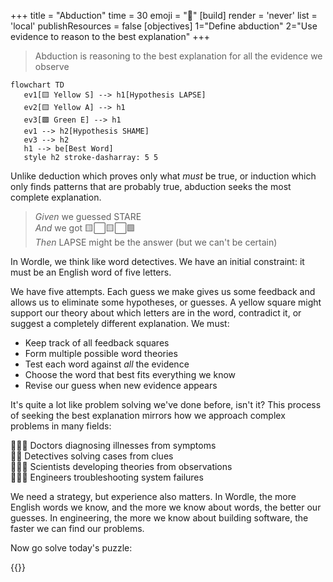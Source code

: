+++
title = "Abduction"
time = 30
emoji = "🔎"
[build]
render = 'never'
list = 'local'
publishResources = false
[objectives]
1="Define abduction"
2="Use evidence to reason to the best explanation"
+++

> Abduction is reasoning to the best explanation for all the evidence we observe

```mermaid
flowchart TD
   ev1[🟨 Yellow S] --> h1[Hypothesis LAPSE]
   ev2[🟨 Yellow A] --> h1
   ev3[🟩 Green E] --> h1
   ev1 --> h2[Hypothesis SHAME]
   ev3 --> h2
   h1 --> be[Best Word]
   style h2 stroke-dasharray: 5 5
```

Unlike deduction which proves only what _must_ be true, or induction which only finds patterns that are probably true, abduction seeks the most complete explanation.

> _Given_ we guessed STARE  
> _And_ we got 🟨⬜🟨⬜🟩  
> _Then_ LAPSE might be the answer (but we can't be certain)

In Wordle, we think like word detectives. We have an initial constraint: it must be an English word of five letters.

We have five attempts. Each guess we make gives us some feedback and allows us to eliminate some hypotheses, or guesses. A yellow square might support our theory about which letters are in the word, contradict it, or suggest a completely different explanation. We must:

- Keep track of all feedback squares
- Form multiple possible word theories
- Test each word against _all_ the evidence
- Choose the word that best fits everything we know
- Revise our guess when new evidence appears

It's quite a lot like problem solving we've done before, isn't it? This process of seeking the best explanation mirrors how we approach complex problems in many fields:

🧑🏽‍⚕️ Doctors diagnosing illnesses from symptoms  
🕵🏿 Detectives solving cases from clues  
🧑🏿‍🔬 Scientists developing theories from observations  
🧑🏻‍🔧 Engineers troubleshooting system failures

We need a strategy, but experience also matters. In Wordle, the more English words we know, and the more we know about words, the better our guesses. In engineering, the more we know about building software, the faster we can find our problems.

Now go solve today's puzzle:

{{<blocklink
  src="https://www.nytimes.com/games/wordle"
  name="Today's Wordle"
  caption="Use abductive reasoning to best explain the evidence"
  time="5" >}}
